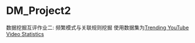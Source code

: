 # DM_Project2
数据挖掘互评作业二: 频繁模式与关联规则挖掘
使用数据集为[Trending YouTube Video Statistics](https://www.kaggle.com/datasnaek/youtube-new)
